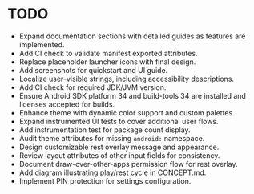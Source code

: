 # TODO

- Expand documentation sections with detailed guides as features are implemented.
- Add CI check to validate manifest exported attributes.
- Replace placeholder launcher icons with final design.
- Add screenshots for quickstart and UI guide.
- Localize user-visible strings, including accessibility descriptions.
- Add CI check for required JDK/JVM version.
- Ensure Android SDK platform 34 and build-tools 34 are installed and licenses accepted for builds.
- Enhance theme with dynamic color support and custom palettes.
- Expand instrumented UI tests to cover additional user flows.
- Add instrumentation test for package count display.
- Audit theme attributes for missing `android:` namespace.
- Design customizable rest overlay message and appearance.
- Review layout attributes of other input fields for consistency.
- Document draw-over-other-apps permission flow for rest overlay.
- Add diagram illustrating play/rest cycle in CONCEPT.md.
- Implement PIN protection for settings configuration.
